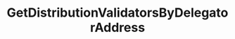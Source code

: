 ---
title: GetDistributionValidatorsByDelegatorAddress
api:
  file: consensus-client-api.json
  operationId: get_distribution-delegators-delegator-address-validators
hidden: false
---